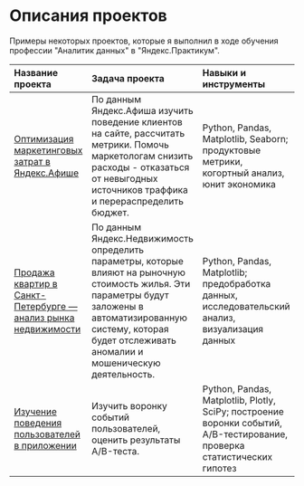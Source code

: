 # Описания проектов
Примеры некоторых проектов, которые я выполнил в ходе обучения профессии "Аналитик данных" в "Яндекс.Практикум".

| Название проекта | Задача проекта | Навыки и инструменты |
| :-------------------- | :--------------------- |:----------------------------|
| [Оптимизация маркетинговых затрат в Яндекс.Афише](https://github.com/Keeper43/keeper_projects/tree/main/afisha) | По данным Яндекс.Афиша изучить поведение клиентов на сайте, рассчитать метрики. Помочь маркетологам снизить расходы - отказаться от невыгодных источников траффика и перераспределить бюджет. | Python, Pandas, Matplotlib, Seaborn; продуктовые метрики, когортный анализ, юнит экономика |
| [Продажа квартир в Санкт-Петербурге — анализ рынка недвижимости](https://github.com/Keeper43/keeper_projects/tree/main/apartments) | По данным Яндекс.Недвижимость определить параметры, которые влияют на рыночную стоимость жилья. Эти параметры будут заложены в автоматизированную систему, которая будет отслеживать аномалии и мошеническую деятельность. | Python, Pandas, Matplotlib; предобработка данных, исследовательский анализ, визуализация данных |
| [Изучение поведения пользователей в приложении](https://github.com/Keeper43/keeper_projects/tree/main/prod_food) | Изучить воронку событий пользователей, оценить результаты A/B-теста. | Python, Pandas, Matplotlib, Plotly, SciPy; построение воронки событий, A/B-тестирование, проверка статистических гипотез |
